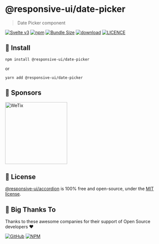 
# @responsive-ui/date-picker

> Date Picker component

<p>

[![Svelte v3](https://img.shields.io/badge/svelte-v3-orange.svg)](https://svelte.dev)
[![npm](https://img.shields.io/npm/v/@responsive-ui/date-picker.svg)](https://www.npmjs.com/package/@responsive-ui/date-picker)
[![Bundle Size](https://badgen.net/bundlephobia/minzip/%40responsive-ui%2Fdate-picker)](https://bundlephobia.com/result?p=%40responsive-ui%2Fdate-picker)
[![download](https://img.shields.io/npm/dw/@responsive-ui/date-picker.svg)](https://www.npmjs.com/package/@responsive-ui/date-picker)
[![LICENCE](https://img.shields.io/github/license/wetix/responsive-ui)](https://github.com/wetix/responsive-ui/blob/main/LICENSE)

</p>

## 🔨 Install

```console
npm install @responsive-ui/date-picker
```

or

```console
yarn add @responsive-ui/date-picker
```

## 🔋 Sponsors

<img src="https://asset.wetix.my/images/logo/wetix.png" alt="WeTix" width="200px">

## 📄 License

[@responsive-ui/accordion](https://github.com/wetix/responsive-ui/tree/main/components/accordion) is 100% free and open-source, under the [MIT license](https://github.com/wetix/responsive-ui/blob/main/LICENSE).

## 🎉 Big Thanks To

Thanks to these awesome companies for their support of Open Source developers ❤

[![GitHub](https://jstools.dev/img/badges/github.svg)](https://github.com/open-source)
[![NPM](https://jstools.dev/img/badges/npm.svg)](https://www.npmjs.com/)
